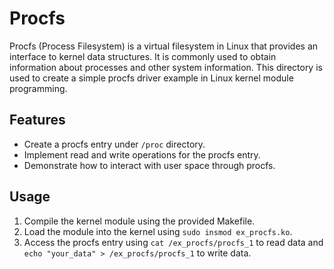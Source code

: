 # Procfs
Procfs (Process Filesystem) is a virtual filesystem in Linux that provides an interface to kernel data structures. It is commonly used to obtain information about processes and other system information.
This directory is used to create a simple procfs driver example in Linux kernel module programming.

## Features
- Create a procfs entry under `/proc` directory.
- Implement read and write operations for the procfs entry.
- Demonstrate how to interact with user space through procfs.
## Usage
1. Compile the kernel module using the provided Makefile.
2. Load the module into the kernel using `sudo insmod ex_procfs.ko`.
3. Access the procfs entry using `cat /ex_procfs/procfs_1` to read data and `echo "your_data" > /ex_procfs/procfs_1` to write data.